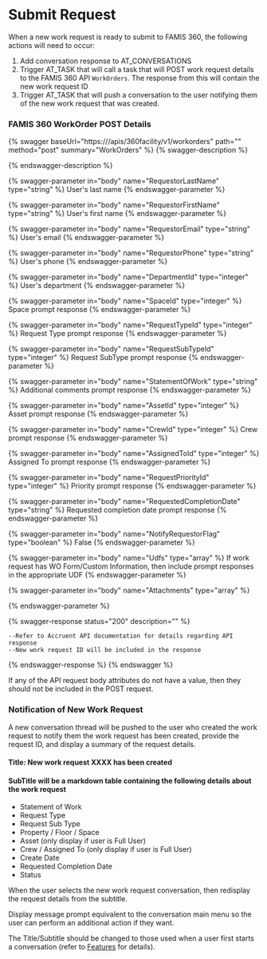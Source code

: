 # Submit Request

When a new work request is ready to submit to FAMIS 360, the following actions will need to occur:

1. Add conversation response to AT\_CONVERSATIONS
2. Trigger AT\_TASK that will call a task that will POST work request details to the FAMIS 360 API `WorkOrders`.  The response from this will contain the new work request ID
3. Trigger AT\_TASK that will push a conversation to the user notifying them of the new work request that was created.

### FAMIS 360 WorkOrder POST Details

{% swagger baseUrl="https://<CustomerEnvironmentURL>/apis/360facility/v1/workorders" path="" method="post" summary="WorkOrders" %}
{% swagger-description %}

{% endswagger-description %}

{% swagger-parameter in="body" name="RequestorLastName" type="string" %}
User's last name
{% endswagger-parameter %}

{% swagger-parameter in="body" name="RequestorFirstName" type="string" %}
User's first name
{% endswagger-parameter %}

{% swagger-parameter in="body" name="RequestorEmail" type="string" %}
User's email
{% endswagger-parameter %}

{% swagger-parameter in="body" name="RequestorPhone" type="string" %}
User's phone
{% endswagger-parameter %}

{% swagger-parameter in="body" name="DepartmentId" type="integer" %}
User's department
{% endswagger-parameter %}

{% swagger-parameter in="body" name="SpaceId" type="integer" %}
Space prompt response
{% endswagger-parameter %}

{% swagger-parameter in="body" name="RequestTypeId" type="integer" %}
Request Type prompt response
{% endswagger-parameter %}

{% swagger-parameter in="body" name="RequestSubTypeId" type="integer" %}
Request SubType prompt response
{% endswagger-parameter %}

{% swagger-parameter in="body" name="StatementOfWork" type="string" %}
Additional comments prompt response
{% endswagger-parameter %}

{% swagger-parameter in="body" name="AssetId" type="integer" %}
Asset prompt response
{% endswagger-parameter %}

{% swagger-parameter in="body" name="CrewId" type="integer" %}
Crew prompt response
{% endswagger-parameter %}

{% swagger-parameter in="body" name="AssignedToId" type="integer" %}
Assigned To prompt response
{% endswagger-parameter %}

{% swagger-parameter in="body" name="RequestPriorityId" type="integer" %}
Priority prompt response
{% endswagger-parameter %}

{% swagger-parameter in="body" name="RequestedCompletionDate" type="string" %}
Requested completion date prompt response
{% endswagger-parameter %}

{% swagger-parameter in="body" name="NotifyRequestorFlag" type="boolean" %}
False
{% endswagger-parameter %}

{% swagger-parameter in="body" name="Udfs" type="array" %}
If work request has WO Form/Custom Information, then include prompt responses in the appropriate UDF
{% endswagger-parameter %}

{% swagger-parameter in="body" name="Attachments" type="array" %}

{% endswagger-parameter %}

{% swagger-response status="200" description="" %}
```
--Refer to Accruent API documentation for details regarding API response
--New work request ID will be included in the response
```
{% endswagger-response %}
{% endswagger %}

If any of the API request body attributes do not have a value, then they should not be included in the POST request.

### Notification of New Work Request

A new conversation thread will be pushed to the user who created the work request to notify them the work request has been created, provide the request ID, and display a summary of the request details.

#### Title:  New work request XXXX has been created

#### SubTitle will be a markdown table containing the following details about the work request

* Statement of Work
* Request Type
* Request Sub Type
* Property / Floor / Space
* Asset (only display if user is Full User)
* Crew / Assigned To (only display if user is Full User)
* Create Date
* Requested Completion Date
* Status

When the user selects the new work request conversation, then redisplay the request details from the subtitle.

Display message prompt equivalent to the conversation main menu so the user can perform an additional action if they want.

The Title/Subtitle should be changed to those used when a user first starts a conversation (refer to [Features](../) for details).
